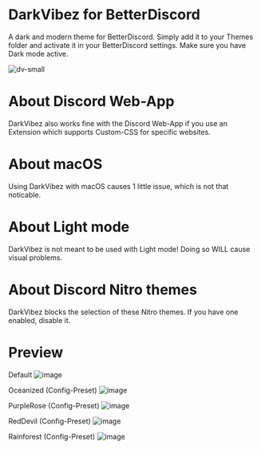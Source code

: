 # DarkVibez for BetterDiscord
A dark and modern theme for BetterDiscord. Simply add it to your Themes folder and activate it in your BetterDiscord settings. Make sure you have Dark mode active.

![dv-small](https://user-images.githubusercontent.com/84387545/186991372-f55b08da-2293-4e84-9881-6c3c50b5a2af.png)

# About Discord Web-App
DarkVibez also works fine with the Discord Web-App if you use an Extension which supports Custom-CSS for specific websites.

# About macOS
Using DarkVibez with macOS causes 1 little issue, which is not that noticable.

# About Light mode
DarkVibez is not meant to be used with Light mode! Doing so WILL cause visual problems.

# About Discord Nitro themes
DarkVibez blocks the selection of these Nitro themes. If you have one enabled, disable it.

# Preview

Default
![image](https://cdn.discordapp.com/attachments/1032375353949311048/1100412503818780812/image.png)

Oceanized (Config-Preset)
![image](https://cdn.discordapp.com/attachments/1032375353949311048/1100412394213224490/image.png)

PurpleRose (Config-Preset)
![image](https://cdn.discordapp.com/attachments/1032375353949311048/1100412285136150688/image.png)

RedDevil (Config-Preset)
![image](https://cdn.discordapp.com/attachments/1032375353949311048/1100412187375308810/image.png)

Rainforest (Config-Preset)
![image](https://cdn.discordapp.com/attachments/1032375353949311048/1100412052348076143/image.png)
